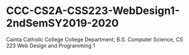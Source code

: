 # CCC-CS2A-CSS223-WebDesign1-2ndSemSY2019-2020
Cainta Catholic College College Department, B.S. Computer Science, CS 223 Web Design and Programming 1
